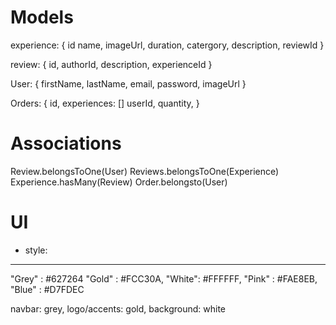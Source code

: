 Models
========

experience: {
  id
  name,
  imageUrl,
  duration,
  catergory,
  description,
  reviewId
}

review: {
  id,
  authorId,
  description,
  experienceId
}

User: {
  firstName,
  lastName,
  email,
  password,
  imageUrl
}

Orders: {
  id,
  experiences: []
  userId,
  quantity,
}

Associations
===========
Review.belongsToOne(User)
Reviews.belongsToOne(Experience)
Experience.hasMany(Review)
Order.belongsto(User)

UI
=====
- style:
----------------
"Grey" : #627264
"Gold" : #FCC30A,
"White": #FFFFFF,
"Pink" : #FAE8EB,
"Blue" : #D7FDEC

navbar: grey,
logo/accents: gold,
background: white